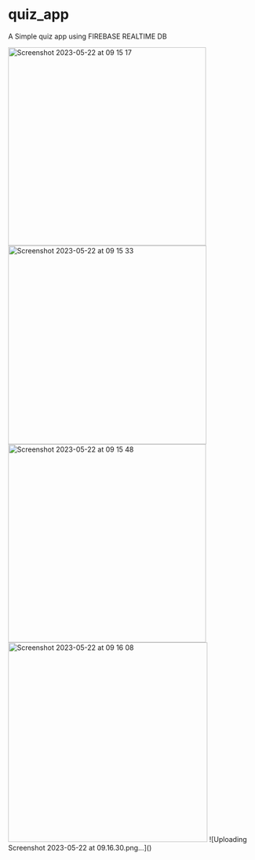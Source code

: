# quiz_app

A Simple quiz app using FIREBASE REALTIME DB


<img width="403" alt="Screenshot 2023-05-22 at 09 15 17" src="https://github.com/rvn9/quiz_app/assets/56660530/fe16c311-d3bb-41a1-91f3-0c5dedd6bc6b">
<img width="404" alt="Screenshot 2023-05-22 at 09 15 33" src="https://github.com/rvn9/quiz_app/assets/56660530/e1bce4a9-b672-4026-b07a-da9bf3e2508a">
<img width="403" alt="Screenshot 2023-05-22 at 09 15 48" src="https://github.com/rvn9/quiz_app/assets/56660530/169f9255-4895-4f31-b6e4-afc19d51c58b">
<img width="406" alt="Screenshot 2023-05-22 at 09 16 08" src="https://github.com/rvn9/quiz_app/assets/56660530/f10e3455-22f0-4fd3-8fe2-ad1ea4d506e4">
![Uploading Screenshot 2023-05-22 at 09.16.30.png…]()
